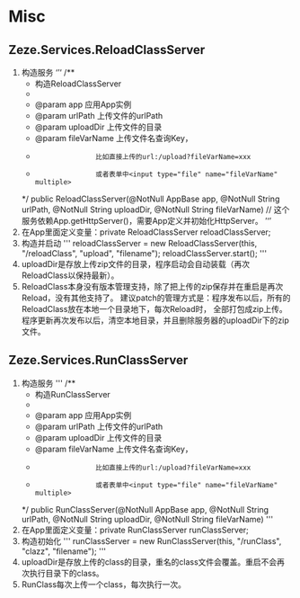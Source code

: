 # Misc

## Zeze.Services.ReloadClassServer
1. 构造服务
‘’‘
	/**
	 * 构造ReloadClassServer
	 *
	 * @param app         应用App实例
	 * @param urlPath     上传文件的urlPath
	 * @param uploadDir   上传文件的目录
	 * @param fileVarName 上传文件名查询Key，
	 *                    比如直接上传的url:/upload?fileVarName=xxx
	 *                    或者表单中<input type="file" name="fileVarName" multiple>
	 */
	public ReloadClassServer(@NotNull AppBase app, @NotNull String urlPath, @NotNull String uploadDir, @NotNull String fileVarName)
	// 这个服务依赖App.getHttpServer()，需要App定义并初始化HttpServer。
’‘’
2. 在App里面定义变量：private ReloadClassServer reloadClassServer;
3. 构造并启动
'''
reloadClassServer = new ReloadClassServer(this, "/reloadClass", "upload", "filename");
reloadClassServer.start();
'''
4. uploadDir是存放上传zip文件的目录，程序启动会自动装载（再次ReloadClass以保持最新）。
5. ReloadClass本身没有版本管理支持，除了把上传的zip保存并在重启是再次Reload，没有其他支持了。
建议patch的管理方式是：程序发布以后，所有的ReloadClass放在本地一个目录地下，每次Reload时，
全部打包成zip上传。程序更新再次发布以后，清空本地目录，并且删除服务器的uploadDir下的zip文件。

## Zeze.Services.RunClassServer
1. 构造服务
'''
	/**
	 * 构造RunClassServer
	 *
	 * @param app         应用App实例
	 * @param urlPath     上传文件的urlPath
	 * @param uploadDir   上传文件的目录
	 * @param fileVarName 上传文件名查询Key，
	 *                    比如直接上传的url:/upload?fileVarName=xxx
	 *                    或者表单中<input type="file" name="fileVarName" multiple>
	 */
	public RunClassServer(@NotNull AppBase app, @NotNull String urlPath, @NotNull String uploadDir, @NotNull String fileVarName)
'''
2. 在App里面定义变量：private RunClassServer runClassServer;
3. 构造初始化
'''
runClassServer = new RunClassServer(this, "/runClass", "clazz", "filename");
'''
4. uploadDir是存放上传的class的目录，重名的class文件会覆盖。重启不会再次执行目录下的class。
5. RunClass每次上传一个class，每次执行一次。
